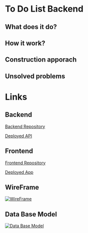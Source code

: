 # To Do List Backend

## What does it do?



## How it work?

## Construction apporach

## Unsolved problems



# Links

## Backend

[Backend Repository](https://github.com/erdesi90562/toDoList_Backend)

[Deployed API](https://todo-list-90562.herokuapp.com/)

## Frontend

[Frontend Repository](https://github.com/erdesi90562/toDoList_FrontEnd)

[Deployed App](http://erdesi90562.github.io/toDoList_FrontEnd)

## WireFrame

[![WireFrame](https://drive.google.com/file/d/0BwbLpqRel7l4QTJySkgxZ0NEZFk/view?usp=sharing)](https://drive.google.com/file/d/0BwbLpqRel7l4QTJySkgxZ0NEZFk/view?usp=sharing)

## Data Base Model

[![Data Base Model](https://drive.google.com/file/d/0BwbLpqRel7l4X3IybmhxNGVaVXM/view?usp=sharing)](https://drive.google.com/file/d/0BwbLpqRel7l4X3IybmhxNGVaVXM/view?usp=sharing)
